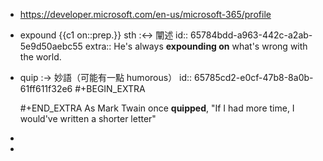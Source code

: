 - https://developer.microsoft.com/en-us/microsoft-365/profile
- expound {{c1 on::prep.}} sth :<-> 闡述
  id:: 65784bdd-a963-442c-a2ab-5e9d50aebc55
  extra:: He's always **expounding on** what's wrong with the world.
- quip :-> 妙語（可能有一點 humorous）
  id:: 65785cd2-e0cf-47b8-8a0b-61ff611f32e6
  #+BEGIN_EXTRA
  
  #+END_EXTRA
  As Mark Twain once **quipped**, "If I had more time, I would've written a shorter letter"
-
-